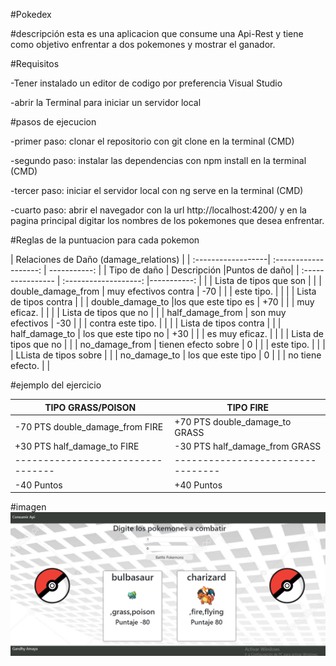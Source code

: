 #Pokedex

#descripción
esta es una aplicacion que consume una Api-Rest y tiene como objetivo enfrentar
a dos pokemones y mostrar el ganador.

#Requisitos

-Tener instalado un editor de codigo por preferencia Visual Studio

-abrir la Terminal para iniciar un servidor local

#pasos de ejecucion

-primer paso: clonar el repositorio con git clone en la terminal (CMD)

-segundo paso: instalar las dependencias con npm install en la terminal (CMD)

-tercer paso: iniciar el servidor local con ng serve en la terminal (CMD)

-cuarto paso: abrir el navegador con la url http://localhost:4200/ y en la pagina
principal digitar los nombres de los pokemones que desea enfrentar.


#Reglas de la puntuacion para cada pokemon

|              Relaciones de Daño (damage_relations)         |
| :------------------| :-------------------:  | -----------: |
|    Tipo de daño    |      Descripción       |Puntos de daño|
| :----------------  | :-------------------:  |-----------:  |
|                    | Lista de tipos que son |              |
| double_damage_from | muy efectivos contra   |     -70      |
|                    | este tipo.             |              |
|                    | Lista de tipos contra  |              |
|   double_damage_to |los que este tipo es    |      +70     |
|                    |  muy eficaz.           |              |
|                    | Lista de tipos que no  |              |
|   half_damage_from | son muy efectivos      |      -30     |
|                    | contra este tipo.      |              |
|                    | Lista de tipos contra  |              |
|   half_damage_to   | los que este tipo no   |      +30     |
|                    | es muy eficaz.         |              |
|                    | Lista de tipos que no  |              |
|   no_damage_from   | tienen efecto sobre    |       0      |
|                    | este tipo.             |              |
|                    | LLista de tipos sobre  |              |
|   no_damage_to     | los que este tipo      |       0      |
|                    | no tiene efecto.       |              |

#ejemplo del ejercicio

|        TIPO GRASS/POISON        |               TIPO FIRE         |
|---------------------------------|---------------------------------|
| -70 PTS double_damage_from FIRE | +70 PTS double_damage_to GRASS  |
| +30 PTS half_damage_to FIRE     | -30 PTS half_damage_from GRASS  |
|---------------------------------|---------------------------------|
|          -40 Puntos             |           +40 Puntos            |

#imagen
![pokedex](/src/assets/image/Captura.PNG)




